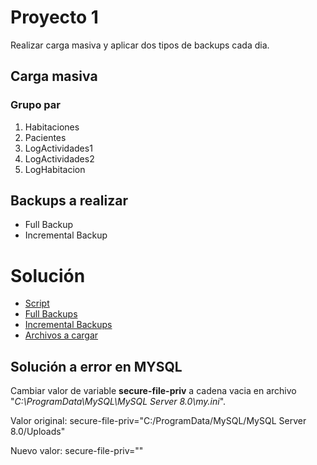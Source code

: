 # Proyecto 1

Realizar carga masiva y aplicar dos tipos de backups cada dia.

## Carga masiva

### Grupo par

1. Habitaciones
2. Pacientes
3. LogActividades1
4. LogActividades2
5. LogHabitacion

## Backups a realizar

- Full Backup
- Incremental Backup

# Solución

- [Script](<ddl.sql>)
- [Full Backups](<Full/>)
- [Incremental Backups](<Incremental/>)
- [Archivos a cargar](<CSVInputFiles/>)


## Solución a error en MYSQL

Cambiar valor de variable **secure-file-priv** a cadena vacia en archivo "*C:\ProgramData\MySQL\MySQL Server 8.0\my.ini*".

Valor original: secure-file-priv="C:/ProgramData/MySQL/MySQL Server 8.0/Uploads"

Nuevo valor: secure-file-priv=""